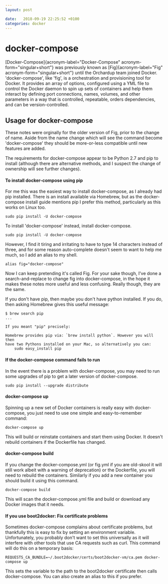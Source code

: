 ```yaml
---
layout: post

date:   2018-09-19 22:25:52 +0100
categories: docker
---
```

docker-compose
==============

[Docker-Compose]{acronym-label="Docker-Compose"
acronym-form="singular+short"} was previously known as
[Fig]{acronym-label="Fig" acronym-form="singular+short"} until the
Orchardup team joined Docker. 'docker-compose', like 'fig', is a
orchestration and provisioning tool for Docker. It provides an array of
options, configured using a YML file to control the Docker daemon to
spin up sets of containers and help them interact by defining port
connections, names, volumes, and other parameters in a way that is
controlled, repeatable, orders dependencies, and can be
version-controlled.

Usage for docker-compose
------------------------

These notes were orginally for the older version of Fig, prior to the
change of name. Aside from the name change which will see the command
become 'docker-compose' they should be more-or-less compatible until new
features are added.

The requirements for docker-compose appear to be Python 2.7 and pip to
install (although there are alternative methods, and I suspect the
change of ownership will see further changes).

#### To install docker-compose using pip

For me this was the easiest way to install docker-compose, as I already
had pip installed. There is an install available via Homebrew, but as
the docker-compose install guide mentions pip I prefer this method,
particularly as this works on Linux too.

    sudo pip install -U docker-compose 

To install 'docker-compose' instead, install docker-compose.

    sudo pip install -U docker-compose 

However, I find it tiring and irritating to have to type 14 characters
instead of three, and for some reason auto-complete doesn't seem to want
to help me much, so I add an alias to my shell.

    alias fig="docker-compose" 

Now I can keep pretending it's called Fig. For your sake though, I've
done a search-and-replace to change fig into docker-compose, in the hope
it makes these notes more useful and less confusing. Really though, they
are the same.

If you don't have pip, then maybe you don't have python installed. If
you do, then asking Homebrew gives this useful message:

    $ brew search pip
    ...

    If you meant "pip" precisely:

    Homebrew provides pip via: `brew install python`. However you will then
    have two Pythons installed on your Mac, so alternatively you can:
        sudo easy_install pip

#### If the docker-compose command fails to run

In the event there is a problem with docker-compose, you may need to run
some upgrades of pip to get a later version of docker-compose.

    sudo pip install --upgrade distribute 

#### docker-compose up

Spinning up a new set of Docker containers is really easy with
docker-compose, you just need to use one simple and easy-to-remember
command:

    docker-compose up

This will build or reinstate containers and start them using Docker. It
doesn't rebuild containers if the Dockerfile has changed.

#### docker-compose build

If you change the docker-compose.yml (or fig.yml if you are old-skool it
will still work albeit with a warning of deprecation) or the Dockerfile,
you will need to rebuild the containers. Similarly if you add a new
container you should build it using this command.

    docker-compose build

This will scan the docker-compose.yml file and build or download any
Docker images that it needs.

#### If you use boot2docker: Fix certificate problems

Sometimes docker-compose complains about certificate problems, but
thankfully this is easy to fix by setting an environment variable.
Unfortunately, you probably don't want to set this universally as it
will interfere with other tools that use CA requests such as curl. This
command will do this on a temporary basis:

    REQUESTS_CA_BUNDLE=~/.boot2docker/certs/boot2docker-vm/ca.pem docker-compose up

This sets the variable to the path to the boot2docker certificate then
calls docker-compose. You can also create an alias to this if you
prefer.
